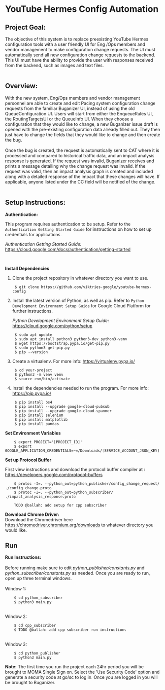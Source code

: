 # YouTube Hermes Config Automation

## **Project Goal:**
The objective of this system is to replace preexisting YouTube Hermes configuration tools with a user friendly UI for Eng /Ops members and vendor management to make configuration change requests. The UI must automatically send all new configuration change requests to the backend.  This UI must have the ability to provide the user with responses received from the backend, such as images and text files. <br/><br/>

## Overview:<br/>
With the new system, Eng/Ops members and vendor management personnel are able to create and edit Pacing system configuration change requests from the familiar Buganizer UI, instead of using the old QueueConfiguration UI.
Users will start from either the EnqueueRules UI, the RoutingTargetsUI or the QueueInfo UI. When they choose a configuration that they would like to change, a new Buganizer issue draft is opened with the pre-existing configuration data already filled out. They then just have to change the fields that they would like to change and then create the bug.<br/><br/>
Once the bug is created, the request is automatically sent to CAT where it is processed and compared to historical traffic data, and an impact analysis response is generated. If the request was invalid, Buganizer receives and prints a message detailing why the change request was invalid.  If the request was valid, then an impact analysis graph is created and included along with a detailed response of the impact that these changes will have. If applicable, anyone listed under the CC field will be notified of the change.
<br/> <br/>


**Setup Instructions:**
-------------------------------------------------------------------------------

**Authentication:**

This program requires authentication to be setup. Refer to the
`Authentication Getting Started Guide` for instructions on how to set up
credentials for applications.

*Authentication Getting Started Guide:*
    https://cloud.google.com/docs/authentication/getting-started
    
<br/>

**Install Dependencies**

1. Clone the project repository in whatever directory you want to use.

        $ git clone https://github.com/viktries-google/youtube-hermes-config
        
2. Install the latest version of Python, as well as pip. Refer to `Python Development Environment Setup Guide` for Google Cloud Platform for further instructions.

   *Python Development Environment Setup Guide:* https://cloud.google.com/python/setup

        $ sudo apt update
        $ sudo apt install python3 python3-dev python3-venv
        $ wget https://bootstrap.pypa.io/get-pip.py
        $ sudo python3 get-pip.py
        $ pip --version

3. Create a virtualenv. For more info: https://virtualenv.pypa.io/

        $ cd your-project
        $ python3 -m venv venv
        $ source env/bin/activate

4. Install the dependencies needed to run the program. For more info: https://pip.pypa.io/

        $ pip install bs4
        $ pip install --upgrade google-cloud-pubsub
        $ pip install --upgrade google-cloud-spanner
        $ pip install selenium
        $ pip install matplotlib
        $ pip install pandas

**Set Environment Variables**

        $ export PROJECT='[PROJECT_ID]'
        $ export GOOGLE_APPLICATION_CREDENTIALS=~=/Downloads/[SERVICE_ACCOUNT_JSON_KEY]
    
**Set up Protocol Buffer**

 First view instructions and download the protocol buffer compiler at : https://developers.google.com/protocol-buffers
 

        $ protoc -I=. --python_out=python_publisher/config_change_request/ ./config_change.proto
        $ protoc -I=. --python_out=python_subscriber/ ./impact_analysis_response.proto

        TODO @ballah: add setup for cpp subscriber




**Download Chrome Driver:**<br/>
Download the Chromedriver here https://chromedriver.chromium.org/downloads to whatever directory you would like.

**Run**
-------------------------------------------------------------------------------

**Run Instructions:**<br/><br/>
Before running make sure to edit *python_publisher/constants.py* and *python_subscriber/constants.py* as needed. Once you are ready to run, open up three terminal windows.<br/><br/>
Window 1:

        $ cd python_subscriber
        $ python3 main.py   
<br/>
Window 2:

        $ cd cpp_subscriber
        $ TODO @ballah: add cpp subscriber run instructions 
<br/>
Window 3:

        $ cd python_publisher
        $ python3 main.py


**Note:** The first time you run the project each 24hr period you will be brought to MOMA Single Sign on. Select the 'Use Security Code' option and generate a security code at go/sc to log in. Once you are logged in you will be brought to Buganizer.
